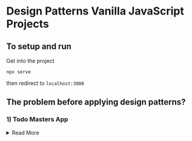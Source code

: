 # Design Patterns Vanilla JavaScript Projects

## To setup and run 

Get into the project 

`npx serve`

then redirect to `localhost:3000`

## The problem before applying design patterns?

### 1) Todo Masters App

<details>
    <summary>Read More</summary>
    * The Code works but it has several problems

    In case we want to:
        * Save the list locally 
        * Add keyboard shorcuts 
        * Make it more complex in the future 
        * Create an UNDO action 
</details>  